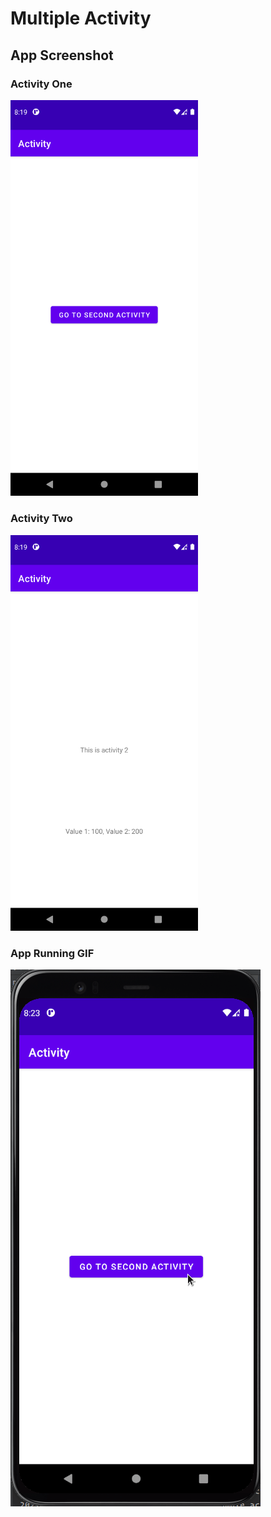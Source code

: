 # Multiple Activity

## App Screenshot

### Activity One

<img src="./activity_one.png" width=300>

### Activity Two

<img src="./activity_two.png" width=300>

### App Running GIF
![](./app.gif)